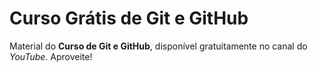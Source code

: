 # Curso Grátis de Git e GitHub
Material do **Curso de Git e GitHub**, disponível gratuitamente no canal do *YouTube*. Aproveite!
 
